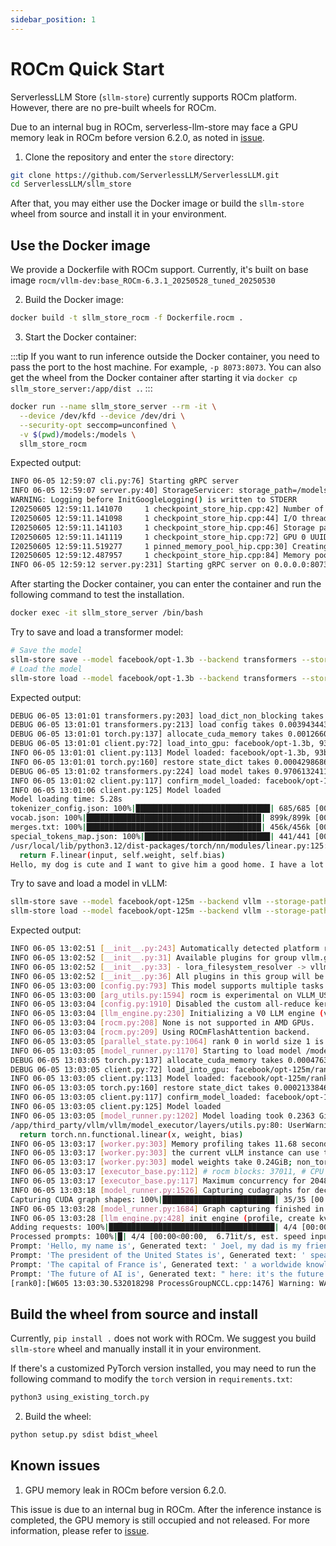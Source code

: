 ```yaml
---
sidebar_position: 1
---
```


# ROCm Quick Start

ServerlessLLM Store (`sllm-store`) currently supports ROCm platform. However, there are no pre-built wheels for ROCm.

Due to an internal bug in ROCm, serverless-llm-store may face a GPU memory leak in ROCm before version 6.2.0, as noted in [issue](https://github.com/ROCm/HIP/issues/3580).

1. Clone the repository and enter the `store` directory:

```bash
git clone https://github.com/ServerlessLLM/ServerlessLLM.git
cd ServerlessLLM/sllm_store
```
After that, you may either use the Docker image or build the `sllm-store` wheel from source and install it in your environment.

## Use the Docker image

We provide a Dockerfile with ROCm support. Currently, it's built on base image `rocm/vllm-dev:base_ROCm-6.3.1_20250528_tuned_20250530`

2. Build the Docker image:

``` bash
docker build -t sllm_store_rocm -f Dockerfile.rocm .
```

3. Start the Docker container:

:::tip
If you want to run inference outside the Docker container, you need to pass the port to the host machine. For example, `-p 8073:8073`. You can also get the wheel from the Docker container after starting it via `docker cp sllm_store_server:/app/dist .`.
:::

``` bash
docker run --name sllm_store_server --rm -it \
  --device /dev/kfd --device /dev/dri \
  --security-opt seccomp=unconfined \
  -v $(pwd)/models:/models \
  sllm_store_rocm
```

Expected output:

``` bash
INFO 06-05 12:59:07 cli.py:76] Starting gRPC server
INFO 06-05 12:59:07 server.py:40] StorageServicer: storage_path=/models, mem_pool_size=4294967296, num_thread=4, chunk_size=33554432, registration_required=False
WARNING: Logging before InitGoogleLogging() is written to STDERR
I20250605 12:59:11.141070     1 checkpoint_store_hip.cpp:42] Number of GPUs: 1
I20250605 12:59:11.141098     1 checkpoint_store_hip.cpp:44] I/O threads: 4, chunk size: 32MB
I20250605 12:59:11.141103     1 checkpoint_store_hip.cpp:46] Storage path: "/models"
I20250605 12:59:11.141119     1 checkpoint_store_hip.cpp:72] GPU 0 UUID: 61363865-3865-3038-3831-366132376261
I20250605 12:59:11.519277     1 pinned_memory_pool_hip.cpp:30] Creating PinnedMemoryPool with 128 buffers of 33554432 bytes
I20250605 12:59:12.487957     1 checkpoint_store_hip.cpp:84] Memory pool created with 4GB
INFO 06-05 12:59:12 server.py:231] Starting gRPC server on 0.0.0.0:8073

```

After starting the Docker container, you can enter the container and run the following command to test the installation.

``` bash
docker exec -it sllm_store_server /bin/bash
```

Try to save and load a transformer model:

``` bash
# Save the model
sllm-store save --model facebook/opt-1.3b --backend transformers --storage-path /models
# Load the model
sllm-store load --model facebook/opt-1.3b --backend transformers --storage-path /models
```
Expected output:

``` bash
DEBUG 06-05 13:01:01 transformers.py:203] load_dict_non_blocking takes 0.0071375370025634766 seconds
DEBUG 06-05 13:01:01 transformers.py:213] load config takes 0.003943443298339844 seconds
DEBUG 06-05 13:01:01 torch.py:137] allocate_cuda_memory takes 0.0012660026550292969 seconds
DEBUG 06-05 13:01:01 client.py:72] load_into_gpu: facebook/opt-1.3b, 93b1932e-4b43-42cb-b82d-7228ef21810b
INFO 06-05 13:01:01 client.py:113] Model loaded: facebook/opt-1.3b, 93b1932e-4b43-42cb-b82d-7228ef21810b
INFO 06-05 13:01:01 torch.py:160] restore state_dict takes 0.0004298686981201172 seconds
DEBUG 06-05 13:01:02 transformers.py:224] load model takes 0.9706132411956787 seconds
INFO 06-05 13:01:02 client.py:117] confirm_model_loaded: facebook/opt-1.3b, 93b1932e-4b43-42cb-b82d-7228ef21810b
INFO 06-05 13:01:06 client.py:125] Model loaded
Model loading time: 5.28s
tokenizer_config.json: 100%|██████████████████████████████| 685/685 [00:00<00:00, 6.68MB/s]
vocab.json: 100%|███████████████████████████████████████| 899k/899k [00:00<00:00, 4.05MB/s]
merges.txt: 100%|███████████████████████████████████████| 456k/456k [00:00<00:00, 3.05MB/s]
special_tokens_map.json: 100%|████████████████████████████| 441/441 [00:00<00:00, 4.10MB/s]
/usr/local/lib/python3.12/dist-packages/torch/nn/modules/linear.py:125: UserWarning: Failed validator: GCN_ARCH_NAME (Triggered internally at /app/pytorch/aten/src/ATen/hip/tunable/Tunable.cpp:366.)
  return F.linear(input, self.weight, self.bias)
Hello, my dog is cute and I want to give him a good home. I have a lot of experience with dogs and I
```

Try to save and load a model in vLLM:

``` bash
sllm-store save --model facebook/opt-125m --backend vllm --storage-path /models
sllm-store load --model facebook/opt-125m --backend vllm --storage-path /models
```
Expected output:

``` bash
INFO 06-05 13:02:51 [__init__.py:243] Automatically detected platform rocm.
INFO 06-05 13:02:52 [__init__.py:31] Available plugins for group vllm.general_plugins:
INFO 06-05 13:02:52 [__init__.py:33] - lora_filesystem_resolver -> vllm.plugins.lora_resolvers.filesystem_resolver:register_filesystem_resolver
INFO 06-05 13:02:52 [__init__.py:36] All plugins in this group will be loaded. Set `VLLM_PLUGINS` to control which plugins to load.
INFO 06-05 13:03:00 [config.py:793] This model supports multiple tasks: {'reward', 'embed', 'generate', 'classify', 'score'}. Defaulting to 'generate'.
INFO 06-05 13:03:00 [arg_utils.py:1594] rocm is experimental on VLLM_USE_V1=1. Falling back to V0 Engine.
INFO 06-05 13:03:04 [config.py:1910] Disabled the custom all-reduce kernel because it is not supported on current platform.
INFO 06-05 13:03:04 [llm_engine.py:230] Initializing a V0 LLM engine (v0.9.0.1) with config: model='/models/facebook/opt-125m', speculative_config=None, tokenizer='/models/facebook/opt-125m', skip_tokenizer_init=False, tokenizer_mode=auto, revision=None, override_neuron_config={}, tokenizer_revision=None, trust_remote_code=False, dtype=torch.float16, max_seq_len=2048, download_dir=None, load_format=LoadFormat.SERVERLESS_LLM, tensor_parallel_size=1, pipeline_parallel_size=1, disable_custom_all_reduce=True, quantization=None, enforce_eager=False, kv_cache_dtype=auto,  device_config=cuda, decoding_config=DecodingConfig(backend='auto', disable_fallback=False, disable_any_whitespace=False, disable_additional_properties=False, reasoning_backend=''), observability_config=ObservabilityConfig(show_hidden_metrics_for_version=None, otlp_traces_endpoint=None, collect_detailed_traces=None), seed=0, served_model_name=/models/facebook/opt-125m, num_scheduler_steps=1, multi_step_stream_outputs=True, enable_prefix_caching=None, chunked_prefill_enabled=False, use_async_output_proc=True, pooler_config=None, compilation_config={"compile_sizes": [], "inductor_compile_config": {"enable_auto_functionalized_v2": false}, "cudagraph_capture_sizes": [256, 248, 240, 232, 224, 216, 208, 200, 192, 184, 176, 168, 160, 152, 144, 136, 128, 120, 112, 104, 96, 88, 80, 72, 64, 56, 48, 40, 32, 24, 16, 8, 4, 2, 1], "max_capture_size": 256}, use_cached_outputs=False,
INFO 06-05 13:03:04 [rocm.py:208] None is not supported in AMD GPUs.
INFO 06-05 13:03:04 [rocm.py:209] Using ROCmFlashAttention backend.
INFO 06-05 13:03:05 [parallel_state.py:1064] rank 0 in world size 1 is assigned as DP rank 0, PP rank 0, TP rank 0, EP rank 0
INFO 06-05 13:03:05 [model_runner.py:1170] Starting to load model /models/facebook/opt-125m...
DEBUG 06-05 13:03:05 torch.py:137] allocate_cuda_memory takes 0.0004763603210449219 seconds
DEBUG 06-05 13:03:05 client.py:72] load_into_gpu: facebook/opt-125m/rank_0, e8e7d900-652d-4822-8992-ad22f734b9c8
INFO 06-05 13:03:05 client.py:113] Model loaded: facebook/opt-125m/rank_0, e8e7d900-652d-4822-8992-ad22f734b9c8
INFO 06-05 13:03:05 torch.py:160] restore state_dict takes 0.00021338462829589844 seconds
INFO 06-05 13:03:05 client.py:117] confirm_model_loaded: facebook/opt-125m/rank_0, e8e7d900-652d-4822-8992-ad22f734b9c8
INFO 06-05 13:03:05 client.py:125] Model loaded
INFO 06-05 13:03:05 [model_runner.py:1202] Model loading took 0.2363 GiB and 0.711783 seconds
/app/third_party/vllm/vllm/model_executor/layers/utils.py:80: UserWarning: Failed validator: GCN_ARCH_NAME (Triggered internally at /app/pytorch/aten/src/ATen/hip/tunable/Tunable.cpp:366.)
  return torch.nn.functional.linear(x, weight, bias)
INFO 06-05 13:03:17 [worker.py:303] Memory profiling takes 11.68 seconds
INFO 06-05 13:03:17 [worker.py:303] the current vLLM instance can use total_gpu_memory (23.98GiB) x gpu_memory_utilization (0.90) = 21.59GiB
INFO 06-05 13:03:17 [worker.py:303] model weights take 0.24GiB; non_torch_memory takes 0.53GiB; PyTorch activation peak memory takes 0.49GiB; the rest of the memory reserved for KV Cache is 20.33GiB.
INFO 06-05 13:03:17 [executor_base.py:112] # rocm blocks: 37011, # CPU blocks: 7281
INFO 06-05 13:03:17 [executor_base.py:117] Maximum concurrency for 2048 tokens per request: 289.15x
INFO 06-05 13:03:18 [model_runner.py:1526] Capturing cudagraphs for decoding. This may lead to unexpected consequences if the model is not static. To run the model in eager mode, set 'enforce_eager=True' or use '--enforce-eager' in the CLI. If out-of-memory error occurs during cudagraph capture, consider decreasing `gpu_memory_utilization` or switching to eager mode. You can also reduce the `max_num_seqs` as needed to decrease memory usage.
Capturing CUDA graph shapes: 100%|█████████████████████████| 35/35 [00:09<00:00,  3.55it/s]
INFO 06-05 13:03:28 [model_runner.py:1684] Graph capturing finished in 10 secs, took 0.13 GiB
INFO 06-05 13:03:28 [llm_engine.py:428] init engine (profile, create kv cache, warmup model) took 22.81 seconds
Adding requests: 100%|█████████████████████████████████████| 4/4 [00:00<00:00, 2079.22it/s]
Processed prompts: 100%|█| 4/4 [00:00<00:00,  6.71it/s, est. speed input: 43.59 toks/s, out
Prompt: 'Hello, my name is', Generated text: ' Joel, my dad is my friend and we are in a relationship. I am'
Prompt: 'The president of the United States is', Generated text: ' speaking out against the release of some State Department documents which show the Russians were involved'
Prompt: 'The capital of France is', Generated text: ' a worldwide knowledge center. What better place to learn about the history and culture of'
Prompt: 'The future of AI is', Generated text: " here: it's the future of everything\nIf you want to test your minds"
[rank0]:[W605 13:03:30.532018298 ProcessGroupNCCL.cpp:1476] Warning: WARNING: destroy_process_group() was not called before program exit, which can leak resources. For more info, please see https://pytorch.org/docs/stable/distributed.html#shutdown (function operator())
```

## Build the wheel from source and install

Currently, `pip install .` does not work with ROCm. We suggest you build `sllm-store` wheel and manually install it in your environment.



If there's a customized PyTorch version installed, you may need to run the following command to modify the `torch` version in `requirements.txt`:

```bash
python3 using_existing_torch.py
```

2. Build the wheel:

```bash
python setup.py sdist bdist_wheel
```

## Known issues

1. GPU memory leak in ROCm before version 6.2.0.

This issue is due to an internal bug in ROCm. After the inference instance is completed, the GPU memory is still occupied and not released. For more information, please refer to [issue](https://github.com/ROCm/HIP/issues/3580).

